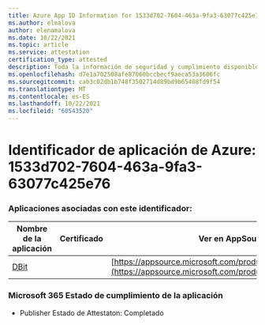 ```yaml
---
title: Azure App ID Information for 1533d702-7604-463a-9fa3-63077c425e76
ms.author: elmalova
author: elenamalova
ms.date: 10/22/2021
ms.topic: article
ms.service: attestation
certification_type: attested
description: Toda la información de seguridad y cumplimiento disponible para 1533d702-7604-463a-9fa3-63077c425e76.
ms.openlocfilehash: d7e1a702508afe87060bccbecf9aeca53a3606fc
ms.sourcegitcommit: cab3c02db1b748f3502714d89bd9b65408fd9f54
ms.translationtype: MT
ms.contentlocale: es-ES
ms.lasthandoff: 10/22/2021
ms.locfileid: "60543520"
---
```

# <a name="azure-app-id-1533d702-7604-463a-9fa3-63077c425e76"></a>Identificador de aplicación de Azure: 1533d702-7604-463a-9fa3-63077c425e76


### <a name="apps-associated-with-this-id"></a>Aplicaciones asociadas con este identificador:
| **Nombre de la aplicación** | **Certificado** | **Ver en AppSource** |
|--------------|---------------|-----------------------|
| [DBit](https://docs.microsoft.com/microsoft-365-app-certification/forward/WA200001536) |  | [https://appsource.microsoft.com/product/office/WA200001536](https://appsource.microsoft.com/product/office/WA200001536) |

### <a name="microsoft-365-app-compliance-status"></a>Microsoft 365 Estado de cumplimiento de la aplicación
- Publisher Estado de Attestaton: Completado
